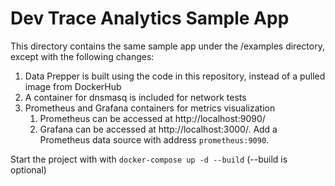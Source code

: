 # Dev Trace Analytics Sample App
This directory contains the same sample app under the /examples directory, except with the following changes:
1. Data Prepper is built using the code in this repository, instead of a pulled image from DockerHub
2. A container for dnsmasq is included for network tests
3. Prometheus and Grafana containers for metrics visualization
   1. Prometheus can be accessed at http://localhost:9090/
   2. Grafana can be accessed at http://localhost:3000/. Add a Prometheus data source with address `prometheus:9090`.

Start the project with with `docker-compose up -d --build` (--build is optional)


 